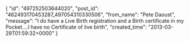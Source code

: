  {
   "id": "497252503644020",
   "post_id": "462493170453287_497054310330506",
   "from_name": "Pete Daoust",
   "message": "I do have a Live Birth registration and a Birth certificate in my Pocket....I have no Certificate of live birth",
   "created_time": "2013-03-29T01:59:32+0000"
 }
